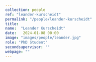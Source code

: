 ```yaml
---
collection: people
ref: "leander-kurscheidt"
permalink: "/people/leander-kurscheidt"
title: 
name:  "Leander Kurscheidt"
date:   2024-01-08 00:00
image: "images/people/leander.jpg"
role: "PhD Student"
secondsupervisor: ""
webpage: ""
---
```

